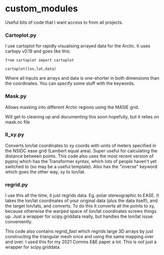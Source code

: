 # custom_modules

Useful bits of code that I want access to from all projects.

### Cartoplot.py

I use cartoplot for rapidly visualising arrayed data for the Arctic. It uses cartopy v0.19 and goes like this:
```
from cartoplot import cartoplot

cartoplot(lon,lat,data)
```
Where all inputs are arrays and data is one-shorter in both dimensions than the coordinates. You can specify some stuff with the keywords.

### Mask.py

Allows masking into different Arctic regions using the MASIE grid.

Will get to cleaning up and documenting this soon hopefully, but it relies on mask.nc file

### ll_xy.py

Converts lon/lat coordinates to xy coords with units of meters specified in the NSIDC ease grid (Lambert equal area). Super useful for calculating the distance between points. This code also uses the most recent version of pyproj which has the Transformer syntax, which lots of people haven't yet switched to (so may be a useful template). Also has the "inverse" keyword which goes the other way, xy to lon/lat.

### regrid.py

I use this all the time, it just regrids data. Eg. polar stereographic to EASE. It takes the lon/lat coordinates of your original data (plus the data itself), and the target lon/lats, and converts. To do this it converts all the points to xy, because otherwise the warped space of lon/lat coordinates screws things up. Just a wrapper for scipy.griddata really, but handles the lon/lat issue conveniently. 

This code also contains _regrid_fast_ which regrids large 3D arrays by just constructing the triangular mesh once and using the same mapping over and over. I used this for my 2021 Comms E&E paper a lot. This is _not_ just a wrapper for scipy.griddata.
